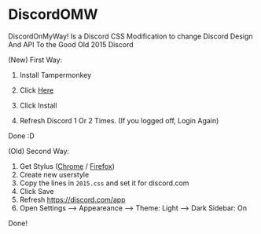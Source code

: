 # DiscordOMW
DiscordOnMyWay! Is a Discord CSS Modification to change Discord Design And API To the Good Old 2015 Discord

(New) First Way:

1. Install Tampermonkey

2. Click [Here](https://github.com/auslie/DiscordOMW/raw/main/DiscordOMW.user.js)

3. Click Install

4. Refresh Discord 1 Or 2 Times. (If you logged off, Login Again)

Done :D




(Old) Second Way:

1. Get Stylus ([Chrome](https://chrome.google.com/webstore/detail/stylus/clngdbkpkpeebahjckkjfobafhncgmne) / [Firefox](https://addons.mozilla.org/en-US/firefox/addon/styl-us/))
2. Create new userstyle
3.  Copy the lines in `2015.css` and set it for discord.com
4. Click Save
5. Refresh https://discord.com/app
6. Open Settings --> Appeareance --> Theme: Light --> Dark Sidebar: On

Done!
